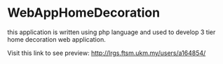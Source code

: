 # WebAppHomeDecoration
this application is written using php language and used to develop 3 tier home decoration web application.

Visit this link to see preview: http://lrgs.ftsm.ukm.my/users/a164854/
